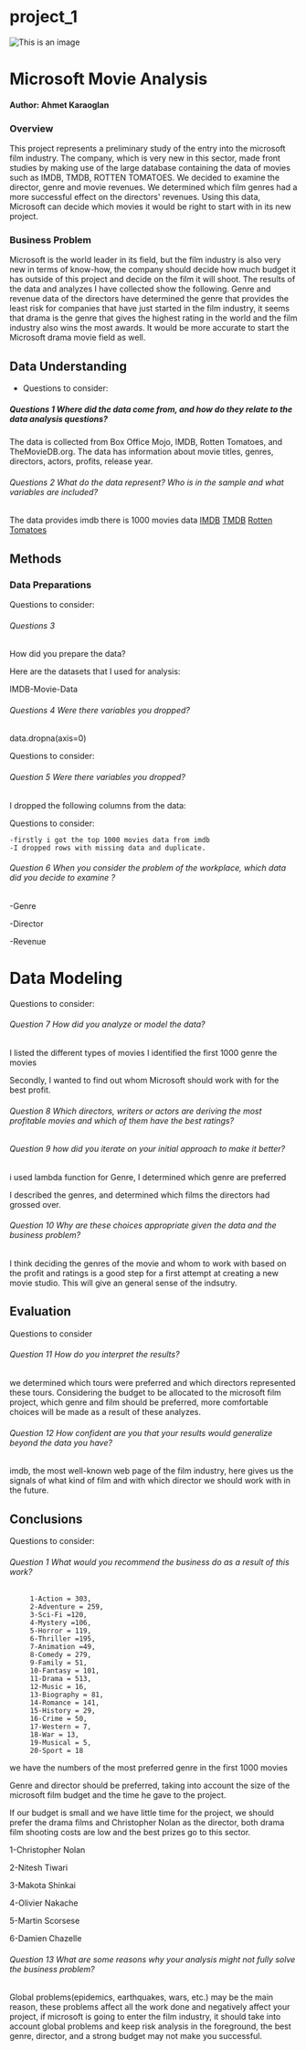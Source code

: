 # project_1

![This is an image](https://goodmovieslist.com/best-movies/movie-posters/tt0111161.jpg)


# Microsoft Movie Analysis 


#### Author: Ahmet Karaoglan 

### Overview 

This project represents a preliminary study of the entry into the microsoft film industry. The company, which is very new in this sector, made front studies by making use of the large database containing the data of movies such as IMDB, TMDB, ROTTEN TOMATOES. We decided to examine the director, genre and movie revenues. We determined which film genres had a more successful effect on the directors' revenues. Using this data, Microsoft can decide which movies it would be right to start with in its new project.

### Business Problem

Microsoft is the world leader in its field, but the film industry is also very new in terms of know-how, the company should decide how much budget it has outside of this project and decide on the film it will shoot. The results of the data and analyzes I have collected show the following. Genre and revenue data of the directors have determined the genre that provides the least risk for companies that have just started in the film industry, it seems that drama is the genre that gives the highest rating in the world and the film industry also wins the most awards. It would be more accurate to start the Microsoft drama movie field as well.

## Data Understanding
- Questions to consider:

##### Questions 1 Where did the data come from, and how do they relate to the data analysis questions?
The data is collected from Box Office Mojo, IMDB, Rotten Tomatoes, and TheMovieDB.org. The data has information about movie titles, genres, directors, actors, profits, release year.
 
 
 ###### Questions 2 What do the data represent? Who is in the sample and what variables are included?
 
 The data provides imdb there is 1000 movies data
 [IMDB](https://www.imdb.com/)
 [TMDB](https://www.themoviedb.org/)
 [Rotten Tomatoes](https://www.rottentomatoes.com/)
 

## Methods 

### Data Preparations

Questions to consider:

###### Questions 3 

How did you prepare the data?

Here are the datasets that I used for analysis:

IMDB-Movie-Data

###### Questions 4 Were there variables you dropped?

data.dropna(axis=0)

Questions to consider:

###### Question 5 Were there variables you dropped?

I dropped the following columns from the data:


Questions to consider:
    
    -firstly i got the top 1000 movies data from imdb
    -I dropped rows with missing data and duplicate.
###### Question 6 When you consider the problem of the workplace, which data did you decide to examine ?


-Genre

-Director

-Revenue


# Data Modeling

Questions to consider:
###### Question 7 How did you analyze or model the data?

I listed the different types of movies I identified the first 1000 genre the movies

Secondly, I wanted to find out whom Microsoft should work with for the best profit. 

###### Question 8 Which directors, writers or actors are deriving the most profitable movies and which of them have the best ratings?

###### Question 9 how did you iterate on your initial approach to make it better?

i used lambda function for Genre, I determined which genre are preferred

I described the genres, and determined which films the directors had grossed over.


###### Question 10 Why are these choices appropriate given the data and the business problem?

I think deciding the genres of the movie and whom to work with based on the profit and ratings is a good step for a first attempt at creating a new movie studio. This will give an general sense of the indsutry.


## Evaluation

Questions to consider

###### Question 11 How do you interpret the results?

we determined which tours were preferred and which directors represented these tours.
Considering the budget to be allocated to the microsoft film project, which genre and film should be preferred, more comfortable choices will be made as a result of these analyzes.
###### Question 12 How confident are you that your results would generalize beyond the data you have?

imdb, the most well-known web page of the film industry, here gives us the signals of what kind of film and with which director we should work with in the future.


## Conclusions 
Questions to consider:

###### Question 1 What would you recommend the business do as a result of this work?
         1-Action = 303,
         2-Adventure = 259,
         3-Sci-Fi =120,
         4-Mystery =106,
         5-Horror = 119,
         6-Thriller =195,
         7-Animation =49,
         8-Comedy = 279,
         9-Family = 51,
         10-Fantasy = 101,
         11-Drama = 513,
         12-Music = 16,
         13-Biography = 81,
         14-Romance = 141,
         15-History = 29,
         16-Crime = 50,
         17-Western = 7,
         18-War = 13,
         19-Musical = 5,
         20-Sport = 18

we have the numbers of the most preferred genre in the first 1000 movies

Genre and director should be preferred, taking into account the size of the microsoft film budget and the time he gave to the project.

If our budget is small and we have little time for the project, we should prefer the drama films and Christopher Nolan as the director, both drama film shooting costs are low and the best prizes go to this sector.





1-Christopher Nolan

2-Nitesh Tiwari

3-Makota Shinkai

4-Olivier Nakache

5-Martin Scorsese

6-Damien Chazelle







###### Question 13 What are some reasons why your analysis might not fully solve the business problem?

Global problems(epidemics, earthquakes, wars, etc.) may be the main reason, these problems affect all the work done and negatively affect your project, if microsoft is going to enter the film industry, it should take into account global problems and keep risk analysis in the foreground, the best genre, director, and a strong budget may not make you successful.


